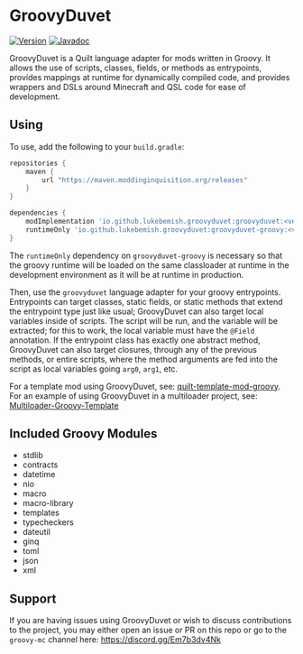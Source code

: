 # GroovyDuvet
[![Version](https://img.shields.io/badge/dynamic/xml?style=for-the-badge&color=blue&label=Latest%20Version&prefix=v&query=metadata%2F%2Flatest&url=https%3A%2F%2Fmaven.moddinginquisition.org%2Freleases%2Fio%2Fgithub%2Flukebemish%2Fgroovyduvet%2Fgroovyduvet%2Fmaven-metadata.xml)](https://maven.moddinginquisition.org/#/releases/io/github/lukebemish/groovyduvet/groovyduvet)
[![Javadoc](https://img.shields.io/badge/dynamic/xml?style=for-the-badge&color=blue&label=Groovydocs&prefix=v&query=metadata%2F%2Flatest&url=https%3A%2F%2Fmaven.moddinginquisition.org%2Freleases%2Fio%2Fgithub%2Flukebemish%2Fgroovyduvet%2Fgroovyduvet%2Fmaven-metadata.xml)](https://maven.moddinginquisition.org/javadoc/releases/io/github/lukebemish/groovyduvet/groovyduvet/latest)

GroovyDuvet is a Quilt language adapter for mods written in Groovy. It allows the use of scripts, classes, fields, or methods as entrypoints, provides
mappings at runtime for dynamically compiled code, and provides wrappers and DSLs around Minecraft and QSL code for ease of development.

## Using

To use, add the following to your `build.gradle`:
```gradle
repositories {
    maven {
        url "https://maven.moddinginquisition.org/releases"
    }
}

dependencies {
    modImplementation 'io.github.lukebemish.groovyduvet:groovyduvet:<version>'
    runtimeOnly 'io.github.lukebemish.groovyduvet:groovyduvet-groovy:<version>'
}
```

The `runtimeOnly` dependency on `groovyduvet-groovy` is necessary so that the groovy runtime will be loaded on the same
classloader at runtime in the development environment as it will be at runtime in production.

Then, use the `groovyduvet` language adapter for your groovy entrypoints. Entrypoints can target classes, static fields, or static methods that extend
the entrypoint type just like usual; GroovyDuvet can also target local variables inside of scripts. The script will be run, and the variable will be
extracted; for this to work, the local variable must have the `@Field` annotation. If the entrypoint class has exactly one abstract method, GroovyDuvet can also target closures, through any of the previous methods, or entire
scripts, where the method arguments are fed into the script as local variables going `arg0`, `arg1`, etc.

For a template mod using GroovyDuvet, see: [quilt-template-mod-groovy](https://github.com/lukebemish/quilt-template-mod-groovy/). For an example of using GroovyDuvet in a multiloader project, see: [Multiloader-Groovy-Template](https://github.com/lukebemish/Multiloader-Groovy-Template)

## Included Groovy Modules

 * stdlib
 * contracts
 * datetime
 * nio
 * macro
 * macro-library
 * templates
 * typecheckers
 * dateutil
 * ginq
 * toml
 * json
 * xml

## Support
If you are having issues using GroovyDuvet or wish to discuss contributions to the project, you may either open an issue or PR on this repo or go to the `groovy-mc` channel here: <https://discord.gg/Em7b3dv4Nk>

